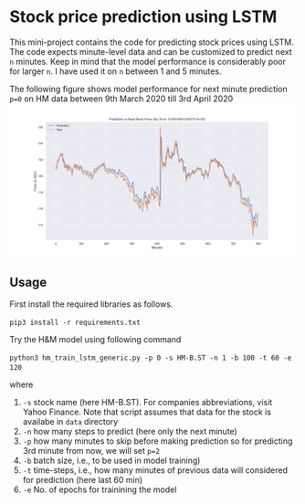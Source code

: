 # Stock price prediction using LSTM
This mini-project contains the code for predicting stock prices using LSTM. The code expects minute-level data and can be customized to predict next `n` minutes. Keep in mind that the model performance is considerably poor for larger `n`. I have used it on `n` between 1 and 5 minutes.

The following figure shows model performance for next minute prediction `p=0` on HM data between 9th March 2020 till 3rd April 2020
![Model performance on HM data](docs/figures/HM-B.ST_TS_60_BS_100_Error_9e-05.png)

## Usage

First install the required libraries as follows.

`pip3 install -r requirements.txt `

Try the H\&M model using following command

`python3 hm_train_lstm_generic.py -p 0 -s HM-B.ST -n 1 -b 100 -t 60 -e 120`

where

1. `-s` stock name (here HM-B.ST). For companies abbreviations, visit Yahoo Finance. Note that script assumes that data for the stock is availabe in `data` directory
2. `-n` how many steps to predict (here only the next minute)
3. `-p` how many minutes to skip before making prediction so for predicting 3rd minute from now, we will set `p=2`
3. `-b` batch size, i.e., to be used in model training)
4. `-t` time-steps, i.e., how many minutes of previous data will considered for prediction (here last 60 min)
5. `-e` No. of epochs for trainining the model
